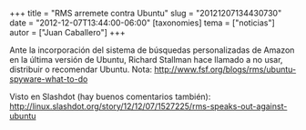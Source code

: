 +++
title = "RMS arremete contra Ubuntu"
slug = "20121207134430730"
date = "2012-12-07T13:44:00-06:00"
[taxonomies]
tema = ["noticias"]
autor = ["Juan Caballero"]
+++

Ante la incorporación del sistema de búsquedas personalizadas de Amazon
en la última versión de Ubuntu, Richard Stallman hace llamado a no usar,
distribuir o recomendar Ubuntu. Nota:
<a href="http://www.fsf.org/blogs/rms/ubuntu-spyware-what-to-do">http://www.fsf.org/blogs/rms/ubuntu-spyware-what-to-do</a>

<!-- more -->
Visto en Slashdot (hay buenos comentarios también):
<a href="http://linux.slashdot.org/story/12/12/07/1527225/rms-speaks-out-against-ubuntu">http://linux.slashdot.org/story/12/12/07/1527225/rms-speaks-out-against-ubuntu</a>
